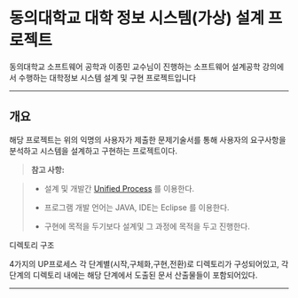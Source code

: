 

동의대학교 대학 정보 시스템(가상)  설계 프로젝트
===================


동의대학교 소프트웨어 공학과 이종민 교수님이 진행하는 소프트웨어 설계공학 강의에서 수행하는
대학정보 시스템 설계 및 구현 프로젝트입니다

----------


개요
-------------

해당 프로젝트는 위의 익명의 사용자가 제출한 문제기술서를 통해 사용자의 요구사항을 분석하고 시스템을 설계하고 구현하는 프로젝트이다. 

> **참고 사항:**

> - 설계 및 개발간 [Unified Process](https://en.wikipedia.org/wiki/Unified_Process) 를 이용한다.
> 
> - 프로그램 개발 언어는 JAVA, IDE는 Eclipse 를 이용한다.
> - 구현에 목적을 두기보다 설계및 그 과정에 목적을 두고 진행한다.


<i class="icon-folder-open"></i> 디렉토리 구조

4가지의 UP프로세스 각 단계별(시작,구체화,구현,전환)로 디렉토리가 구성되어있고,
각 단계의 디렉토리 내에는 해당 단계에서 도출된 문서 산출물들이 포함되어있다.




----------

